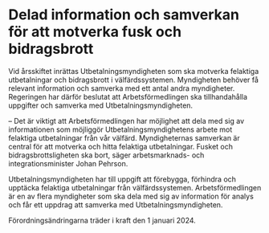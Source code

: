 # Delad information och samverkan för att motverka fusk och bidragsbrott

Vid årsskiftet inrättas Utbetalningsmyndigheten som ska motverka felaktiga utbetalningar och bidragsbrott i välfärdssystemen. Myndigheten behöver få relevant information och samverka med ett antal andra myndigheter. Regeringen har därför beslutat att Arbetsförmedlingen ska tillhandahålla uppgifter och samverka med Utbetalningsmyndigheten.

– Det är viktigt att Arbetsförmedlingen har möjlighet att dela med sig av informationen som möjliggör Utbetalningsmyndighetens arbete mot felaktiga utbetalningar från vår välfärd. Myndigheternas samverkan är central för att motverka och hitta felaktiga utbetalningar. Fusket och bidragsbrottsligheten ska bort, säger arbetsmarknads- och integrationsminister Johan Pehrson.

Utbetalningsmyndigheten har till uppgift att förebygga, förhindra och upptäcka felaktiga utbetalningar från välfärdssystemen. Arbetsförmedlingen är en av flera myndigheter som ska dela med sig av information för analys och får ett uppdrag att samverka med Utbetalningsmyndigheten.

Förordningsändringarna träder i kraft den 1 januari 2024.
